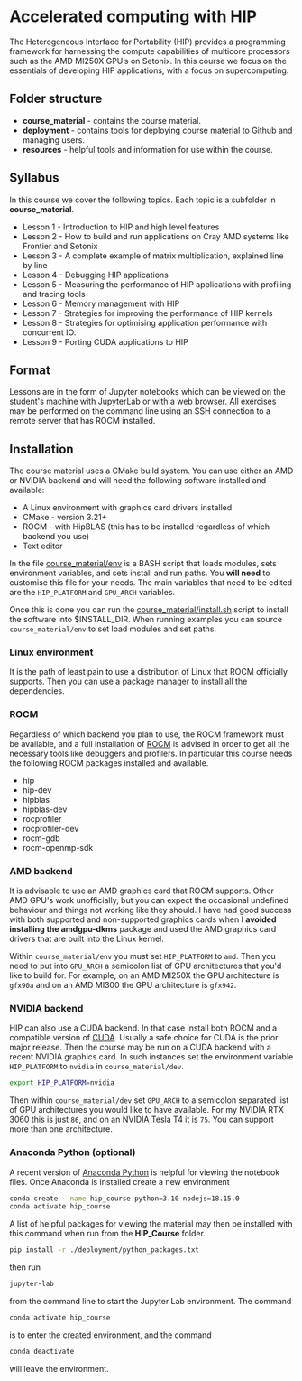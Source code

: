 # Accelerated computing with HIP

The Heterogeneous Interface for Portability (HIP) provides a programming framework for harnessing the compute capabilities of multicore processors such as the AMD MI250X GPU’s on Setonix. In this course we focus on the essentials of developing HIP applications, with a focus on supercomputing.

## Folder structure

* **course_material** - contains the course material.
* **deployment** - contains tools for deploying course material to Github and managing users.
* **resources** - helpful tools and information for use within the course.

## Syllabus

In this course we cover the following topics. Each topic is a subfolder in **course_material**.

* Lesson 1 - Introduction to HIP and high level features
* Lesson 2 - How to build and run applications on Cray AMD systems like Frontier and Setonix
* Lesson 3 - A complete example of matrix multiplication, explained line by line
* Lesson 4 - Debugging HIP applications
* Lesson 5 - Measuring the performance of HIP applications with profiling and tracing tools
* Lesson 6 - Memory management with HIP
* Lesson 7 - Strategies for improving the performance of HIP kernels
* Lesson 8 - Strategies for optimising application performance with concurrent IO.
* Lesson 9 - Porting CUDA applications to HIP

## Format

Lessons are in the form of Jupyter notebooks which can be viewed on the student's machine with JupyterLab or with a web browser. All exercises may be performed on the command line using an SSH connection to a remote server that has ROCM installed.

## Installation

The course material uses a CMake build system. You can use either an AMD or NVIDIA backend and will need the following software installed and available:

* A Linux environment with graphics card drivers installed
* CMake - version 3.21+
* ROCM - with HipBLAS (this has to be installed regardless of which backend you use)
* Text editor

In the file [course_material/env](course_material/env) is a BASH script that loads modules, sets environment variables, and sets install and run paths. You **will need** to customise this file for your needs. The main variables that need to be edited are the `HIP_PLATFORM` and `GPU_ARCH` variables. 

Once this is done you can run the [course_material/install.sh](course_material/install.sh) script to install the software into $INSTALL_DIR. When running examples you can source `course_material/env` to set load modules and set paths.

### Linux environment

It is the path of least pain to use a distribution of Linux that ROCM officially supports. Then you can use a package manager to install all the dependencies.

### ROCM

Regardless of which backend you plan to use, the ROCM framework must be available, and a full installation of [ROCM](https://docs.amd.com/) is advised in order to get all the necessary tools like debuggers and profilers. In particular this course needs the following ROCM packages installed and available.

* hip
* hip-dev
* hipblas
* hipblas-dev
* rocprofiler
* rocprofiler-dev
* rocm-gdb
* rocm-openmp-sdk

### AMD backend

It is advisable to use an AMD graphics card that ROCM supports. Other AMD GPU's work unofficially, but you can expect the occasional undefined behaviour and things not working like they should. I have had good success with both supported and non-supported graphics cards when I **avoided installing the amdgpu-dkms** package and used the AMD graphics card drivers that are built into the Linux kernel.

Within `course_material/env` you must set `HIP_PLATFORM` to `amd`. Then you need to put into `GPU_ARCH` a semicolon list of GPU architectures that you'd like to build for. For example, on an AMD MI250X the GPU architecture is `gfx90a` and on an AMD MI300 the GPU architecture is `gfx942`. 

### NVIDIA backend

HIP can also use a CUDA backend. In that case install both ROCM and a compatible version of [CUDA](https://developer.nvidia.com/cuda-downloads). Usually a safe choice for CUDA is the prior major release. Then the course may be run on a CUDA backend with a recent NVIDIA graphics card. In such instances set the environment variable `HIP_PLATFORM` to `nvidia` in `course_material/dev`.

```bash
export HIP_PLATFORM=nvidia
```

Then within `course_material/dev` set `GPU_ARCH` to a semicolon separated list of GPU architectures you would like to have available. For my NVIDIA RTX 3060 this is just `86`, and on an NVIDIA Tesla T4 it is `75`. You can support more than one architecture.

### Anaconda Python (optional)

A recent version of [Anaconda Python](https://www.anaconda.com/products/distribution) is helpful for viewing the notebook files. Once Anaconda is installed create a new environment 

```bash
conda create --name hip_course python=3.10 nodejs=18.15.0
conda activate hip_course
```
A list of helpful packages for viewing the material may then be installed with this command when run from the **HIP_Course** folder. 

```bash
pip install -r ./deployment/python_packages.txt
```
then run 

```bash
jupyter-lab
```
from the command line to start the Jupyter Lab environment. The command

```bash
conda activate hip_course
```
is to enter the created environment, and the command
```bash
conda deactivate
```
will leave the environment.


